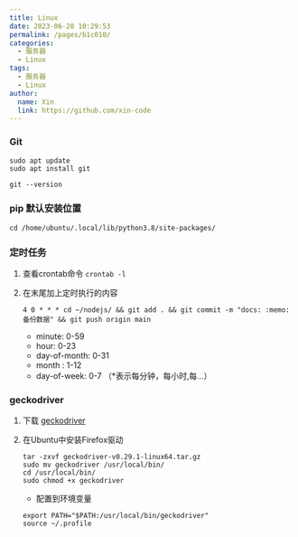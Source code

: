 ```yaml
---
title: Linux
date: 2023-06-28 10:29:53
permalink: /pages/b1c010/
categories:
  - 服务器
  - Linux
tags:
  - 服务器
  - Linux
author:
  name: Xin
  link: https://github.com/xin-code
---
```


### Git

```shell
sudo apt update
sudo apt install git
```

```shell
git --version
```



### pip 默认安装位置

```shell
cd /home/ubuntu/.local/lib/python3.8/site-packages/
```



### 定时任务

1. 查看crontab命令 `crontab -l`

2. 在末尾加上定时执行的内容

   ```shell
   4 0 * * * cd ~/nodejs/ && git add . && git commit -m "docs: :memo: 备份数据" && git push origin main
   ```

   - minute: 0-59
   - hour: 0-23
   - day-of-month: 0-31
   - month : 1-12
   - day-of-week: 0-7 （*表示每分钟，每小时,每…）



### geckodriver

1. 下载 [geckodriver]([https://github.com/mozilla/geckodriver/releases](https://links.jianshu.com/go?to=https%3A%2F%2Fgithub.com%2Fmozilla%2Fgeckodriver%2Freleases))

2. 在Ubuntu中安装Firefox驱动

   ```shell
   tar -zxvf geckodriver-v0.29.1-linux64.tar.gz 
   sudo mv geckodriver /usr/local/bin/
   cd /usr/local/bin/
   sudo chmod +x geckodriver
   ```

   - 配置到环境变量

   ```shell
   export PATH="$PATH:/usr/local/bin/geckodriver"
   source ~/.profile
   ```

   

   
